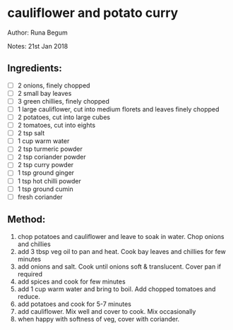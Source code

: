 # cauliflower and potato curry

Author: Runa Begum

Notes: 21st Jan 2018

## Ingredients:
- [ ] 2 onions, finely chopped
- [ ] 2 small bay leaves
- [ ] 3 green chillies, finely chopped
- [ ] 1 large cauliflower, cut into medium florets and leaves finely chopped
- [ ] 2 potatoes, cut into large cubes
- [ ] 2 tomatoes, cut into eights
- [ ] 2 tsp salt
- [ ] 1 cup warm water
- [ ] 2 tsp turmeric powder
- [ ] 2 tsp coriander powder
- [ ] 2 tsp curry powder
- [ ] 1 tsp ground ginger
- [ ] 1 tsp hot chilli powder
- [ ] 1 tsp ground cumin
- [ ] fresh coriander

## Method:
1. chop potatoes and cauliflower and leave to soak in water. Chop onions and chillies
2. add 3 tbsp veg oil to pan and heat. Cook bay leaves and chillies for few minutes
3. add onions and salt. Cook until onions soft & translucent. Cover pan if required
4. add spices and cook for few minutes
5. add 1 cup warm water and bring to boil. Add chopped tomatoes and reduce.
6. add potatoes and cook for 5-7 minutes
7. add cauliflower. Mix well and cover to cook. Mix occasionally
8. when happy with softness of veg, cover with coriander.